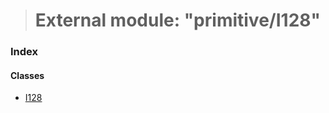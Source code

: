 > # External module: "primitive/I128"

### Index

#### Classes

* [I128](../classes/_primitive_i128_.i128.md)